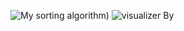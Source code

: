 ![My sorting algorithm](https://github.com/NeverBackPing/push_swap/blob/main/push_swap.gif)) ![visualizer By](https://github.com/o-reo/push_swap_visualizer)
